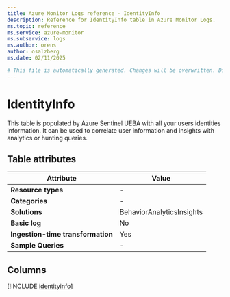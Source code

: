 ```yaml
---
title: Azure Monitor Logs reference - IdentityInfo
description: Reference for IdentityInfo table in Azure Monitor Logs.
ms.topic: reference
ms.service: azure-monitor
ms.subservice: logs
ms.author: orens
author: osalzberg
ms.date: 02/11/2025

# This file is automatically generated. Changes will be overwritten. Do not change this file directly.
---
```


# IdentityInfo

This table is populated by Azure Sentinel UEBA with all your users identities information. It can be used to correlate user information and insights with analytics or hunting queries.


## Table attributes

|Attribute|Value|
|---|---|
|**Resource types**|-|
|**Categories**|-|
|**Solutions**| BehaviorAnalyticsInsights|
|**Basic log**|No|
|**Ingestion-time transformation**|Yes|
|**Sample Queries**|-|



## Columns
  
[!INCLUDE [identityinfo](~/reusable-content/ce-skilling/azure/includes/azure-monitor/reference/tables/identityinfo-include.md)]
